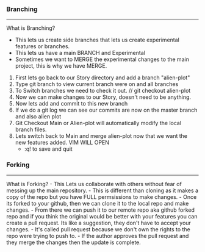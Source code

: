 ### Branching 
---

What is Branching?

- This lets us create side branches that lets us create experimental features or branches.
- This lets us have a main BRANCH and Experimental
- Sometimes we want to MERGE the experimental changes to the main project, this is why we have MERGE.


1. First lets go back to our Story directory and add a branch "alien-plot"
2. Type git branch to view current branch were on and all branches
3. To Switch branches we need to check it out. // git checkout alien-plot
4. Now we can make changes to our Story, doesn't need to be anything.
5. Now lets add and commit to this new branch
6. If we do a git log we can see our commits are now on the master branch and also alien plot
7. Git Checkout Main or Alien-plot will automatically modify the local branch files.
8. Lets switch back to Main and merge alien-plot now that we want the new features added. VIM WILL OPEN
    - :q! to save and quit



###  Forking
---

What is Forking?
    - This Lets us collaborate  with others without fear of messing up the main repository. 
    - This is different than cloning as it makes a copy of the repo but you have FULL permsissions to make changes. 
    - Once its forked to your github, then we can clone it to the local repo and make changes.
    - From there we can push it to our remote repo aka github forked repo and if you think the original would be better with your features you can create a pull request. Its like a suggestion, they don't have to accept your changes.
    - It's called pull request because we don't own the rights to the repo were trying to push to. 
    - If the author approves the pull request and  they merge the changes then the update is complete.